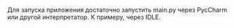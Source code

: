  Для запуска приложения достаточно запустить main.py через PycCharm или другой интерпретатор. К примеру, через IDLE.
